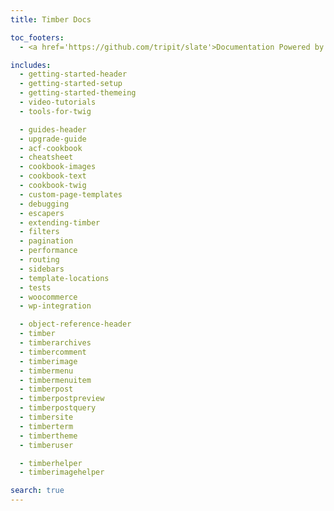 ```yaml
---
title: Timber Docs

toc_footers:
  - <a href='https://github.com/tripit/slate'>Documentation Powered by Slate</a>

includes:
  - getting-started-header
  - getting-started-setup
  - getting-started-themeing
  - video-tutorials
  - tools-for-twig

  - guides-header
  - upgrade-guide
  - acf-cookbook
  - cheatsheet
  - cookbook-images
  - cookbook-text
  - cookbook-twig
  - custom-page-templates
  - debugging
  - escapers
  - extending-timber
  - filters
  - pagination
  - performance
  - routing
  - sidebars
  - template-locations
  - tests
  - woocommerce
  - wp-integration

  - object-reference-header
  - timber
  - timberarchives
  - timbercomment
  - timberimage
  - timbermenu
  - timbermenuitem
  - timberpost
  - timberpostpreview
  - timberpostquery
  - timbersite
  - timberterm
  - timbertheme
  - timberuser

  - timberhelper
  - timberimagehelper

search: true
---
```




